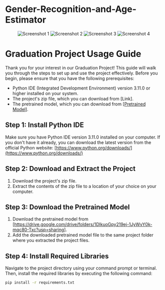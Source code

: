 # Gender-Recognition-and-Age-Estimator
<p align="center">
  <img src="https://github.com/AhmadDayoub/-Age-Based-Content-Display-by-Using-Face-Recognition-Graduation-Project-/assets/114308315/82395c06-b8cd-4cb6-bfa5-a4354752510f" alt="Screenshot 1">
  <img src="https://github.com/AhmadDayoub/-Age-Based-Content-Display-by-Using-Face-Recognition-Graduation-Project-/assets/114308315/bd9bde78-b36e-4ae9-abad-ff93910a0e14" alt="Screenshot 2">
  <img src="https://github.com/AhmadDayoub/-Age-Based-Content-Display-by-Using-Face-Recognition-Graduation-Project-/assets/114308315/e34721c9-eaa5-4e87-ab5c-47b98170025f" alt="Screenshot 3">
  <img src="https://github.com/AhmadDayoub/-Age-Based-Content-Display-by-Using-Face-Recognition-Graduation-Project-/assets/114308315/e424fff3-2d3d-4e48-8c41-f7dd91d83e5d" alt="Screenshot 4">
</p>


# Graduation Project Usage Guide

Thank you for your interest in our Graduation Project! This guide will walk you through the steps to set up and use the project effectively. Before you begin, please ensure that you have the following prerequisites:

- Python IDE (Integrated Development Environment) version 3.11.0 or higher installed on your system.
- The project's zip file, which you can download from [Link].
- The pretrained model, which you can download from [[Pretrained Model](https://drive.google.com/drive/folders/1DlkuoGpy219ej-1JyWvY0k-mqc80-Txc?usp=sharing)].

## Step 1: Install Python IDE

Make sure you have Python IDE version 3.11.0 installed on your computer. If you don't have it already, you can download the latest version from the official Python website: [https://www.python.org/downloads/](https://www.python.org/downloads/)

## Step 2: Download and Extract the Project

1. Download the project's zip file.
2. Extract the contents of the zip file to a location of your choice on your computer.

## Step 3: Download the Pretrained Model

1. Download the pretrained model from [https://drive.google.com/drive/folders/1DlkuoGpy219ej-1JyWvY0k-mqc80-Txc?usp=sharing].
2. Add the downloaded pretrained model file to the same project folder where you extracted the project files.

## Step 4: Install Required Libraries

Navigate to the project directory using your command prompt or terminal. Then, install the required libraries by executing the following command:

```bash
pip install -r requirements.txt
